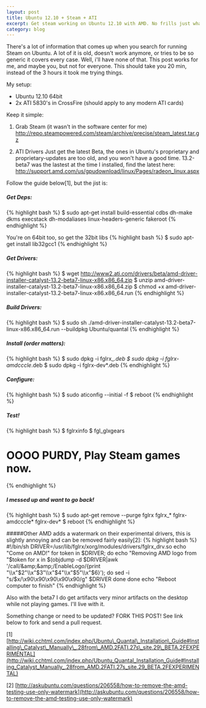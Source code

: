 ```yaml
---
layout: post
title: Ubuntu 12.10 + Steam + ATI
excerpt: Get steam working on Ubuntu 12.10 with AMD. No frills just what to do.
category: blog
---
```


There's a lot of information that comes up when you search for running Steam on Ubuntu. A lot of it is old, doesn't work anymore, or tries to be so generic it covers every case. Well, i'll have none of that. This post works for me, and maybe you, but not for everyone. This should take you 20 min, instead of the 3 hours it took me trying things.

My setup:
* Ubuntu 12.10 64bit
* 2x ATI 5830's in CrossFire (should apply to any modern ATI cards)

Keep it simple:

1. Grab Steam (it wasn't in the software center for me) <http://repo.steampowered.com/steam/archive/precise/steam_latest.tar.gz>

2. ATI Drivers
Just get the latest Beta, the ones in Ubuntu's proprietary and proprietary-updates are too old, and you won't have a good time. 13.2-beta7 was the lastest at the time I installed, find the latest here: 
<http://support.amd.com/us/gpudownload/linux/Pages/radeon_linux.aspx>

Follow the guide below\[1\], but the jist is:
##### Get Deps: 
{% highlight bash %}
$ sudo apt-get install build-essential cdbs dh-make dkms execstack dh-modaliases linux-headers-generic fakeroot
{% endhighlight %}

You're on 64bit too, so get the 32bit libs
{% highlight bash %}
$ sudo apt-get install lib32gcc1
{% endhighlight %}

##### Get Drivers:
{% highlight bash %}
$ wget http://www2.ati.com/drivers/beta/amd-driver-installer-catalyst-13.2-beta7-linux-x86.x86_64.zip
$ unzip amd-driver-installer-catalyst-13.2-beta7-linux-x86.x86_64.zip
$ chmod +x amd-driver-installer-catalyst-13.2-beta7-linux-x86.x86_64.run
{% endhighlight %}


##### Build Drivers:
{% highlight bash %}
$ sudo sh ./amd-driver-installer-catalyst-13.2-beta7-linux-x86.x86_64.run --buildpkg Ubuntu/quantal
{% endhighlight %}

##### Install (order matters):
{% highlight bash %}
$ sudo dpkg -i fglrx_*.deb
$ sudo dpkg -i fglrx-amdcccle*.deb 
$ sudo dpkg -i fglrx-dev*.deb
{% endhighlight %}

##### Configure:
{% highlight bash %}
$ sudo aticonfig --initial -f
$ reboot
{% endhighlight %}

##### Test!
{% highlight bash %}
$ fglrxinfo
$ fgl_glxgears
# OOOO PURDY, Play Steam games now.
{% endhighlight %}

##### I messed up and want to go back!
{% highlight bash %}
$ sudo apt-get remove --purge fglrx fglrx_* fglrx-amdcccle* fglrx-dev*
$ reboot
{% endhighlight %}

#####Other
AMD adds a watermark on their experimental drivers, this is slightly annoying and can be removed fairly easily\[2\]:
{% highlight bash %}
#!/bin/sh
DRIVER=/usr/lib/fglrx/xorg/modules/drivers/fglrx_drv.so
echo "Come on AMD!"
for token in $DRIVER; do
    echo "Removing AMD logo from "$token
    for x in $(objdump -d $DRIVER|awk '/call/&amp;&amp;/EnableLogo/{print "\\x"$2"\\x"$3"\\x"$4"\\x"$5"\\x"$6}'); do
        sed -i "s/$x/\x90\x90\x90\x90\x90/g" $DRIVER
    done
done
echo "Reboot computer to finish"
{% endhighlight %}

Also with the beta7 I do get artifacts very minor artifacts on the desktop while not playing games. I'll live with it.

Something change or need to be updated? FORK THIS POST! See link below to fork and send a pull request.

\[1\] [http://wiki.cchtml.com/index.php/Ubuntu\_Quantal\_Installation\_Guide#Installing\_Catalyst\_Manually\_.28from\_AMD.2FATI.27s\_site.29\_BETA.2FEXPERIMENTAL](http://wiki.cchtml.com/index.php/Ubuntu_Quantal_Installation_Guide#Installing_Catalyst_Manually_.28from_AMD.2FATI.27s_site.29_BETA.2FEXPERIMENTAL)

\[2\] [http://askubuntu.com/questions/206558/how-to-remove-the-amd-testing-use-only-watermark](http://askubuntu.com/questions/206558/how-to-remove-the-amd-testing-use-only-watermark)

